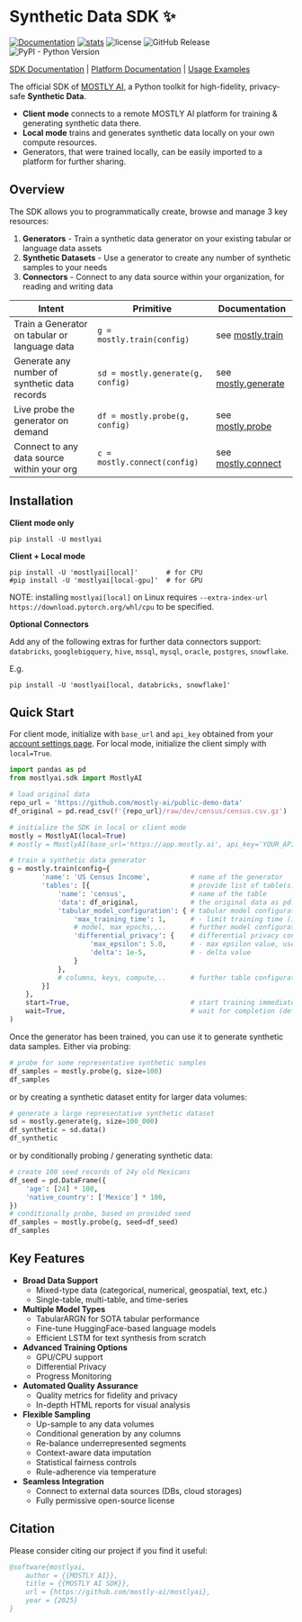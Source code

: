 
# Synthetic Data SDK ✨

[![Documentation](https://img.shields.io/badge/docs-latest-green)](https://mostly-ai.github.io/mostlyai/) [![stats](https://pepy.tech/badge/mostlyai)](https://pypi.org/project/mostlyai/) ![license](https://img.shields.io/github/license/mostly-ai/mostlyai) ![GitHub Release](https://img.shields.io/github/v/release/mostly-ai/mostlyai) ![PyPI - Python Version](https://img.shields.io/pypi/pyversions/mostlyai)

[SDK Documentation](https://mostly-ai.github.io/mostlyai/) | [Platform Documentation](https://mostly.ai/docs) | [Usage Examples](https://mostly-ai.github.io/mostlyai/usage/)

The official SDK of [MOSTLY AI](https://app.mostly.ai/), a Python toolkit for high-fidelity, privacy-safe **Synthetic Data**.

- **Client mode** connects to a remote MOSTLY AI platform for training & generating synthetic data there.
- **Local mode** trains and generates synthetic data locally on your own compute resources.
- Generators, that were trained locally, can be easily imported to a platform for further sharing.


## Overview

The SDK allows you to programmatically create, browse and manage 3 key resources:

1. **Generators** - Train a synthetic data generator on your existing tabular or language data assets
2. **Synthetic Datasets** - Use a generator to create any number of synthetic samples to your needs
3. **Connectors** - Connect to any data source within your organization, for reading and writing data

| Intent                                        | Primitive                         | Documentation                                                                                                     |
|-----------------------------------------------|-----------------------------------|-------------------------------------------------------------------------------------------------------------------|
| Train a Generator on tabular or language data | `g = mostly.train(config)`        | see [mostly.train](https://mostly-ai.github.io/mostlyai/api_client/#mostlyai.sdk.client.api.MostlyAI.train)       |
| Generate any number of synthetic data records | `sd = mostly.generate(g, config)` | see [mostly.generate](https://mostly-ai.github.io/mostlyai/api_client/#mostlyai.sdk.client.api.MostlyAI.generate) |
| Live probe the generator on demand            | `df = mostly.probe(g, config)`    | see [mostly.probe](https://mostly-ai.github.io/mostlyai/api_client/#mostlyai.sdk.client.api.MostlyAI.probe)       |
| Connect to any data source within your org    | `c = mostly.connect(config)`      | see [mostly.connect](https://mostly-ai.github.io/mostlyai/api_client/#mostlyai.sdk.client.api.MostlyAI.connect)   |

## Installation

**Client mode only**

```shell
pip install -U mostlyai
```

**Client + Local mode**

```shell
pip install -U 'mostlyai[local]'       # for CPU
#pip install -U 'mostlyai[local-gpu]'  # for GPU
```

NOTE: installing `mostlyai[local]` on Linux requires `--extra-index-url https://download.pytorch.org/whl/cpu` to be specified.

**Optional Connectors**

Add any of the following extras for further data connectors support: `databricks`, `googlebigquery`, `hive`, `mssql`, `mysql`, `oracle`, `postgres`, `snowflake`.

E.g.
```shell
pip install -U 'mostlyai[local, databricks, snowflake]'
```

## Quick Start

For client mode, initialize with `base_url` and `api_key` obtained from your [account settings page](https://app.mostly.ai/settings/api-keys). For local mode, initialize the client simply with `local=True`.

```python
import pandas as pd
from mostlyai.sdk import MostlyAI

# load original data
repo_url = 'https://github.com/mostly-ai/public-demo-data'
df_original = pd.read_csv(f'{repo_url}/raw/dev/census/census.csv.gz')

# initialize the SDK in local or client mode
mostly = MostlyAI(local=True)
# mostly = MostlyAI(base_url='https://app.mostly.ai', api_key='YOUR_API_KEY')

# train a synthetic data generator
g = mostly.train(config={
        'name': 'US Census Income',          # name of the generator
        'tables': [{                         # provide list of table(s)
            'name': 'census',                # name of the table
            'data': df_original,             # the original data as pd.DataFrame
            'tabular_model_configuration': { # tabular model configuration (optional)
                'max_training_time': 1,      # - limit training time (in minutes)
                # model, max_epochs,,..      # further model configurations (optional)
                'differential_privacy': {    # differential privacy configuration (optional)
                    'max_epsilon': 5.0,      # - max epsilon value, used as stopping criterion
                    'delta': 1e-5,           # - delta value
                }
            },
            # columns, keys, compute,..      # further table configurations (optional)
        }]
    },
    start=True,                              # start training immediately (default: True)
    wait=True,                               # wait for completion (default: True)
)
```

Once the generator has been trained, you can use it to generate synthetic data samples. Either via probing:

```python
# probe for some representative synthetic samples
df_samples = mostly.probe(g, size=100)
df_samples
```

or by creating a synthetic dataset entity for larger data volumes:

```python
# generate a large representative synthetic dataset
sd = mostly.generate(g, size=100_000)
df_synthetic = sd.data()
df_synthetic
```

or by conditionally probing / generating synthetic data:

```python
# create 100 seed records of 24y old Mexicans
df_seed = pd.DataFrame({
    'age': [24] * 100,
    'native_country': ['Mexico'] * 100,
})
# conditionally probe, based on provided seed
df_samples = mostly.probe(g, seed=df_seed)
df_samples
```

## Key Features

- **Broad Data Support**
    - Mixed-type data (categorical, numerical, geospatial, text, etc.)
    - Single-table, multi-table, and time-series
- **Multiple Model Types**
    - TabularARGN for SOTA tabular performance
    - Fine-tune HuggingFace-based language models
    - Efficient LSTM for text synthesis from scratch
- **Advanced Training Options**
    - GPU/CPU support
    - Differential Privacy
    - Progress Monitoring
- **Automated Quality Assurance**
    - Quality metrics for fidelity and privacy
    - In-depth HTML reports for visual analysis
- **Flexible Sampling**
    - Up-sample to any data volumes
    - Conditional generation by any columns
    - Re-balance underrepresented segments
    - Context-aware data imputation
    - Statistical fairness controls
    - Rule-adherence via temperature
- **Seamless Integration**
    - Connect to external data sources (DBs, cloud storages)
    - Fully permissive open-source license

## Citation

Please consider citing our project if you find it useful:

```bibtex
@software{mostlyai,
    author = {{MOSTLY AI}},
    title = {{MOSTLY AI SDK}},
    url = {https://github.com/mostly-ai/mostlyai},
    year = {2025}
}
```
